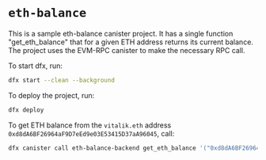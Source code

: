 # `eth-balance`

This is a sample eth-balance canister project. It has a single function "get_eth_balance" that for a given ETH address returns its current balance. The project uses the EVM-RPC canister to make the necessary RPC call.

To start dfx, run:
```bash
dfx start --clean --background
```

To deploy the project, run:

```bash
dfx deploy
```

To get ETH balance from the `vitalik.eth` address `0xd8dA6BF26964aF9D7eEd9e03E53415D37aA96045`, call:

```bash
dfx canister call eth-balance-backend get_eth_balance '("0xd8dA6BF26964aF9D7eEd9e03E53415D37aA96045")'
```


